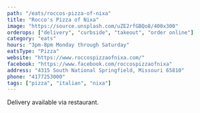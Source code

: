 ```yaml
---
path: "/eats/roccos-pizza-of-nixa"
title: "Rocco's Pizza of Nixa"
image: "https://source.unsplash.com/uZE2rfGBQo8/400x300"
orderops: ["delivery", "curbside", "takeout", "order online"]
category: "eats"
hours: "3pm-8pm Monday through Saturday"
eatsType: "Pizza"
website: "https://www.roccospizzaofnixa.com/"
facebook: "https://www.facebook.com/roccospizzaofnixa"
address: "4315 South National Springfield, Missouri 65810"
phone: "4177253000"
tags: ["pizza", "italian", "nixa"]
---
```


Delivery available via restaurant.
